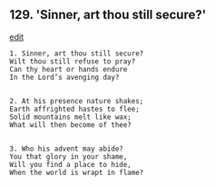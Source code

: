 
## 129.  'Sinner, art thou still secure?'
[edit](https://docs.google.com/document/d/1QUCU%2DBX8W8FqrufRLEjcni%2D1LViwu3KM/edit?mode=html)



    1. Sinner, art thou still secure?
    Wilt thou still refuse to pray?
    Can thy heart or hands endure 
    In the Lord’s avenging day?


    2. At his presence nature shakes;
    Earth affrighted hastes to flee;
    Solid mountains melt like wax;
    What will then become of thee?


    3. Who his advent may abide?
    You that glory in your shame,
    Will you find a place to hide,
    When the world is wrapt in flame?
